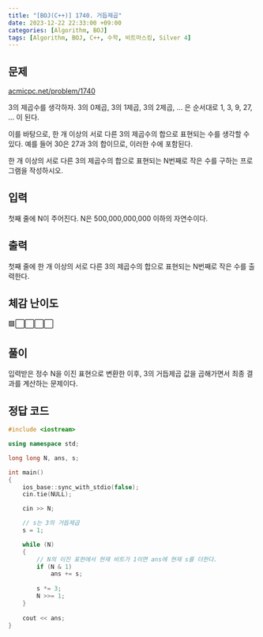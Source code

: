 ```yaml
---
title: "[BOJ(C++)] 1740. 거듭제곱"
date: 2023-12-22 22:33:00 +09:00
categories: [Algorithm, BOJ]
tags: [Algorithm, BOJ, C++, 수학, 비트마스킹, Silver 4]
---
```

## **문제**
[acmicpc.net/problem/1740](https://www.acmicpc.net/problem/1740)
<br>

3의 제곱수를 생각하자. 3의 0제곱, 3의 1제곱, 3의 2제곱, ... 은 순서대로 1, 3, 9, 27, ... 이 된다.

이를 바탕으로, 한 개 이상의 서로 다른 3의 제곱수의 합으로 표현되는 수를 생각할 수 있다. 예를 들어 30은 27과 3의 합이므로, 이러한 수에 포함된다.

한 개 이상의 서로 다른 3의 제곱수의 합으로 표현되는 N번째로 작은 수를 구하는 프로그램을 작성하시오.
<br>

## **입력**
첫째 줄에 N이 주어진다. N은 500,000,000,000 이하의 자연수이다.
<br>

## **출력**
첫째 줄에 한 개 이상의 서로 다른 3의 제곱수의 합으로 표현되는 N번째로 작은 수를 출력한다.
<br>

## **체감 난이도**
🟩⬜⬜⬜⬜
<br>

## **풀이**
입력받은 정수 N을 이진 표현으로 변환한 이후, 3의 거듭제곱 값을 곱해가면서 최종 결과를 계산하는 문제이다.
<br>

## **정답 코드**
```c++
#include <iostream>

using namespace std;

long long N, ans, s;

int main()
{
    ios_base::sync_with_stdio(false);
    cin.tie(NULL);

    cin >> N;

    // s는 3의 거듭제곱
    s = 1;

    while (N)
    {
        // N의 이진 표현에서 현재 비트가 1이면 ans에 현재 s를 더한다.
        if (N & 1)
            ans += s;
        
        s *= 3;
        N >>= 1;
    }
    
    cout << ans;
}
```